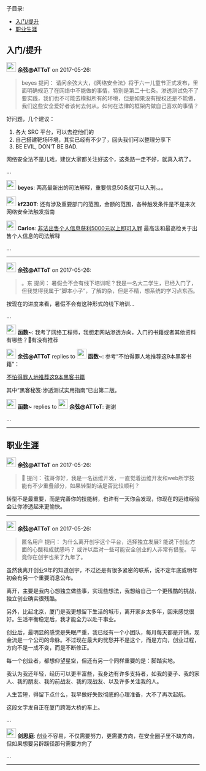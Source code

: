 子目录:
- [入门/提升](#入门/提升)
- [职业生涯](#职业生涯)


## 入门/提升


<img src="https://file.xiaomiquan.com/96/86/9686aeac0faa9aa0efc8cc53e1617273dd5e53e7a0425b9f06b68f806f03ca15.jpg" width="25px"/> __余弦@ATToT__ on 2017-05-26:

> beyes 提问：
请问余弦大大，《网络安全法》将于六一儿童节正式发布，里面明确规范了在网络中不能做的事情，特别是第二十七条。渗透测试免不了要实践，我们也不可能去模拟所有的环境，但是如果没有授权还是不能做，我们这些安全爱好者该何去何从。如何在法律的框架内做自己喜欢的事情？


好问题，几个建议：

1. 各大 SRC 平台，可以去挖他们的
2. 自己搭建靶场环境，其实已经有不少了，回头我们可以整理分享下
3. BE EVIL, DON'T BE BAD.

网络安全法不是儿戏，建议大家都关注好这个，这条路一走不好，就真入坑了。


...

<img src="https://file.xiaomiquan.com/ed/ae/edaeb7f47a4781139bf241a4392f0819e0e08baf1f54733609fc45911fe637bc.jpg" width="25px"/> __beyes__: 两高最新出的司法解释，重要信息50条就可以入刑。。。

<img src="https://file.xiaomiquan.com/fa/65/fa65064c64dfbabd1edf2a4283b03e86b51d48eaa326a21f10120c69ca94b308.jpg" width="25px"/> __kf230T__: 还有涉及重要部门的范围，金额的范围，各种触发条件是不是来次网络安全法触发指南

<img src="https://file.xiaomiquan.com/8c/7e/8c7e60d051c9bb01e57c4107fb5bdead62db6956e64be730719a1827bbbb2abc.jpg" width="25px"/> __Carlos__: [非法出售个人信息获利5000元以上即可入罪](http://3g.163.com/tech/article/CK2HUM2800097U7R.html?from=groupmessage) 最高法和最高检关于出售个人信息的司法解释

...

---

<img src="https://file.xiaomiquan.com/96/86/9686aeac0faa9aa0efc8cc53e1617273dd5e53e7a0425b9f06b68f806f03ca15.jpg" width="25px"/> __余弦@ATToT__ on 2017-05-26:

> 。东 提问：
暑假会不会有线下培训呢？我是一名大二学生，已经入门了，但我觉得我属于“脚本小子”，了解的杂，但是不精，想系统的学习点东西。


按现在的进度来看，暑假不会有这种形式的线下培训...



...

<img src="https://file.xiaomiquan.com/9a/eb/9aeb9f216088fef3ec00e50c57e8a8f58e84c440af8945093ca469021371ea1a.jpg" width="25px"/> __函数~__: 我考了网络工程师，我想走网站渗透方向，入门的书籍或者其他资料有哪些？有没有推荐

<img src="https://file.xiaomiquan.com/96/86/9686aeac0faa9aa0efc8cc53e1617273dd5e53e7a0425b9f06b68f806f03ca15.jpg" width="25px"/> __余弦@ATToT__ replies to <img src="https://file.xiaomiquan.com/9a/eb/9aeb9f216088fef3ec00e50c57e8a8f58e84c440af8945093ca469021371ea1a.jpg" width="25px"/> __函数~__: 参考“不怕得罪人地推荐这9本黑客书籍”：

[不怕得罪人地推荐这9本黑客书籍](http://mp.weixin.qq.com/s/kMFq4JPsCyXMrEkHl5CVKw)



其中“黑客秘笈:渗透测试实用指南”已出第二版。

<img src="https://file.xiaomiquan.com/9a/eb/9aeb9f216088fef3ec00e50c57e8a8f58e84c440af8945093ca469021371ea1a.jpg" width="25px"/> __函数~__ replies to <img src="https://file.xiaomiquan.com/96/86/9686aeac0faa9aa0efc8cc53e1617273dd5e53e7a0425b9f06b68f806f03ca15.jpg" width="25px"/> __余弦@ATToT__: 谢谢


...

---

## 职业生涯


<img src="https://file.xiaomiquan.com/96/86/9686aeac0faa9aa0efc8cc53e1617273dd5e53e7a0425b9f06b68f806f03ca15.jpg" width="25px"/> __余弦@ATToT__ on 2017-05-26:

> 🍊 提问：
弦哥你好，我是一名运维开发，一直觉着运维开发和web所学技能有不少重叠部分，如果转型的话是否比较顺利？


转型不是最重要，而是完善你的技能树，也许有一天你会发现，你现在的运维经验会让你渗透起来更愉快。

---


<img src="https://file.xiaomiquan.com/96/86/9686aeac0faa9aa0efc8cc53e1617273dd5e53e7a0425b9f06b68f806f03ca15.jpg" width="25px"/> __余弦@ATToT__ on 2017-05-26:

> 匿名用户 提问：
为什么离开创宇这个平台，选择独立发展?
能说下创业方面的心酸和成就感吗？
或许以后对一些可能安全创业的人非常有借鉴。
毕竟你在创宇也呆了九年了。


虽然我离开创业9年的知道创宇，不过还是有很多紧密的联系，说不定年底或明年初会有另一个重要消息公布。

离开，主要是我内心想独立做些事，实现些想法，我想给自己一个更残酷的挑战，独立创业确实很残酷。

另外，比起北京，厦门是我更想留下生活的城市，离开家乡太多年，回来感觉很好。生活平衡稳定后，我才能全力以赴干事业。

创业后，最明显的感觉是失眠严重，我已经有一个小团队，每月每天都是开销，现金流是一个公司的命脉。不过现在最大的忧愁并不是这个，而是方向，创业过程，方向不是一成不变，而是不断修正。

每一个创业者，都想仰望星空，但还有另一个同样重要的是：脚踏实地。

我认为我还年轻，经历可以更丰富些，我身边有许多支持者，如我的妻子、我的家人、我的朋友、我的前战友、我的现战友、以及许多关注我的人。

人生苦短，得留下点什么，我早做好失败彻底的心理准备，大不了再次起航。

这段文字发自正在厦门跨海大桥的车上。



...

<img src="https://file.xiaomiquan.com/41/b3/41b36482e50df589c1aab96bf02cc26f84715aecfb4ab94cff73436a248938a7.jpg" width="25px"/> __剑思庭__: 创业不容易，不仅需要努力，更需要方向，在安全圈子里不缺方向，但如果想要另辟蹊径那句需要方向了

...

---
